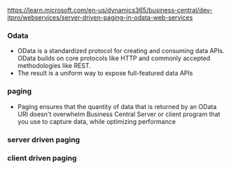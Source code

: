https://learn.microsoft.com/en-us/dynamics365/business-central/dev-itpro/webservices/server-driven-paging-in-odata-web-services

### Odata
- OData is a standardized protocol for creating and consuming data APIs. OData builds on core protocols like HTTP and commonly accepted methodologies like REST. 
- The result is a uniform way to expose full-featured data APIs 


### paging
- Paging ensures that the quantity of data that is returned by an OData URI doesn't overwhelm Business Central Server or client program that you use to capture data, while optimizing performance

### server driven paging



### client driven paging
